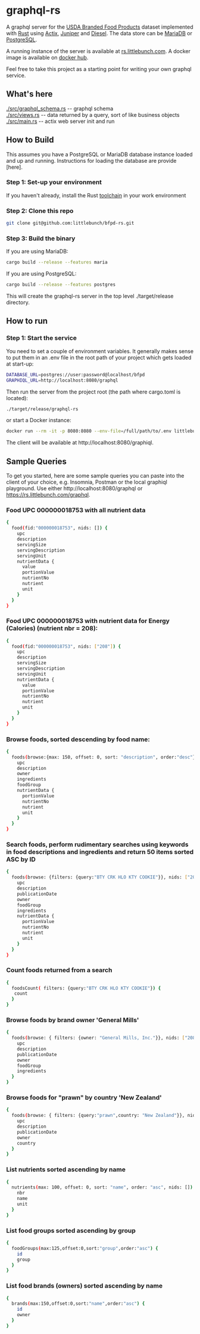 # graphql-rs
A graphql server for the [USDA Branded Food Products](https://fdc.nal.usda.gov) dataset implemented with [Rust](https://www.rust-lang.org) using [Actix](https://actix.rs), [Juniper](https://docs.rs/juniper) and [Diesel](https://diesel.rs).  The data store can be [MariaDB](https://mariadb.com) or [PostgreSQL](https://www.postgresql.org).

A running instance of the server is available at [rs.littlebunch.com](https://rs.littlebunch.com/).  A docker image is available on [docker hub](https://hub.docker.com/repository/docker/littlebunch/graphql-rs).  

Feel free to take this project as a starting point for writing your own graphql service.

## What's here

[./src/graphql_schema.rs](https://github.com/littlebunch/graphql-rs/blob/master/src/graphql_schema.rs) -- graphql schema    
[./src/views.rs](https://github.com/littlebunch/graphql-rs/blob/master/src/views.rs)  -- data returned by a query, sort of like business objects   
[./src/main.rs](https://github.com/littlebunch/graphql-rs/blob/master/src/main.rs) -- actix web server init and run    

## How to Build

This assumes you have a PostgreSQL or MariaDB database instance loaded and up and running.  Instructions for loading the database are provide [here].

### Step 1: Set-up your environment

If you haven't already, install the Rust [toolchain](https://www.rust-lang.org/tools/install) in your work environment 

### Step 2: Clone this repo

```bash
git clone git@github.com:littlebunch/bfpd-rs.git
```

### Step 3: Build the binary  

If you are using MariaDB:

```bash
cargo build --release --features maria
```

If you are using PostgreSQL:

```bash
cargo build --release --features postgres
```

This will create the graphql-rs server in the top level ./target/release directory.

## How to run

### Step 1: Start the service

You need to set a couple of environment variables.  It generally makes sense to put them in an .env file in the root path of your project which gets loaded at start-up:

```bash
DATABASE_URL=postgres://user:password@localhost/bfpd
GRAPHIQL_URL=http://localhost:8080/graphql
```

Then run the server from the project root (the path where cargo.toml is located):

```bash
./target/release/graphql-rs
```

or start a Docker instance:

```bash
docker run --rm -it -p 8080:8080 --env-file=/full/path/to/.env littlebunch/graphql-rs
```

The client will be available at  http://localhost:8080/graphiql.

## Sample Queries

To get you started, here are some sample queries you can paste into the client of your choice, e.g. Insomnia, Postman or the local graphiql playground.  Use either http://localhost:8080/graphql or https://rs.littlebunch.com/graphql.

### Food UPC 000000018753 with all nutrient data

```bash
{
  food(fid:"000000018753", nids: []) {
    upc
    description
    servingSize
    servingDescription
    servingUnit
    nutrientData {
      value
      portionValue
      nutrientNo
      nutrient
      unit
    }
  }
}
```

### Food UPC 000000018753 with nutrient data for Energy (Calories) (nutrient nbr = 208):

```bash
{
  food(fid:"000000018753", nids: ["208"]) {
    upc
    description
    servingSize
    servingDescription
    servingUnit
    nutrientData {
      value
      portionValue
      nutrientNo
      nutrient
      unit
    }
  }
}
```

### Browse foods, sorted descending by food name:

```bash
{
  foods(browse:{max: 150, offset: 0, sort: "description", order:"desc"}, nids: []) {
    upc
    description
    owner
    ingredients
    foodGroup
    nutrientData {
      portionValue
      nutrientNo
      nutrient
      unit
    }
  }
}
```

### Search foods,  perform rudimentary searches using keywords in food descriptions and ingredients and return 50 items sorted ASC by ID

```bash
{
  foods(browse: {filters: {query:"BTY CRK HLO KTY COOKIE"}}, nids: ["208"]) {
    upc
    description
    publicationDate
    owner
    foodGroup
    ingredients
    nutrientData {
      portionValue
      nutrientNo
      nutrient
      unit
    }
  }
}
```

### Count foods returned from a search

```bash
{
  foodsCount( filters: {query:"BTY CRK HLO KTY COOKIE"}) {
   count
  }
}
```

### Browse foods by brand owner 'General Mills'

```bash
{
  foods(browse: { filters: {owner: "General Mills, Inc."}}, nids: ["208"]) {
    upc
    description
    publicationDate
    owner
    foodGroup
    ingredients
  }
}
```

### Browse foods for "prawn" by country 'New Zealand'

```bash
{
  foods(browse: { filters: {query:"prawn",country: "New Zealand"}}, nids: ["208"]) {
    upc
    description
    publicationDate
    owner
    country
  }
}
```

### List nutrients sorted ascending by name

```bash
{
  nutrients(max: 100, offset: 0, sort: "name", order: "asc", nids: []) {
    nbr
    name
    unit
  }
}
```

### List food groups sorted ascending by group

```bash
{
  foodGroups(max:125,offset:0,sort:"group",order:"asc") {
    id
    group
  }
}
```

### List food brands (owners) sorted ascending by name

```bash
{
  brands(max:150,offset:0,sort:"name",order:"asc") {
    id
    owner
  }
}
```
